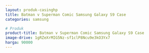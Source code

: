 ```yaml
---
layout: produk-casinghp
title: Batman v Superman Comic Samsung Galaxy S9 Case
categories: samsung

# Produk
product-title: Batman v Superman Comic Samsung Galaxy S9 Case
image-drive: 1gRZeXrMIG5Nz-sf1clP8Ncu9e3kO3Yx7
harga: 90000
---
```

